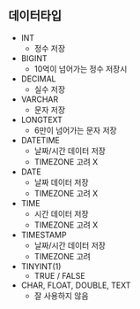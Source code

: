 ## 데이터타입

- INT
  - 정수 저장
- BIGINT
  - 10억이 넘어가는 정수 저장시
- DECIMAL
  - 실수 저장
- VARCHAR
  - 문자 저장
- LONGTEXT
  - 6만이 넘어가는 문자 저장
- DATETIME
  - 날짜/시간 데이터 저장
  - TIMEZONE 고려 X
- DATE
  - 날짜 데이터 저장
  - TIMEZONE 고려 X
- TIME
  - 시간 데이터 저장
  - TIMEZONE 고려 X
- TIMESTAMP
  - 날짜/시간 데이터 저장
  - TIMEZONE 고려
- TINYINT(1)
  - TRUE / FALSE
- CHAR, FLOAT, DOUBLE, TEXT
  - 잘 사용하지 않음
